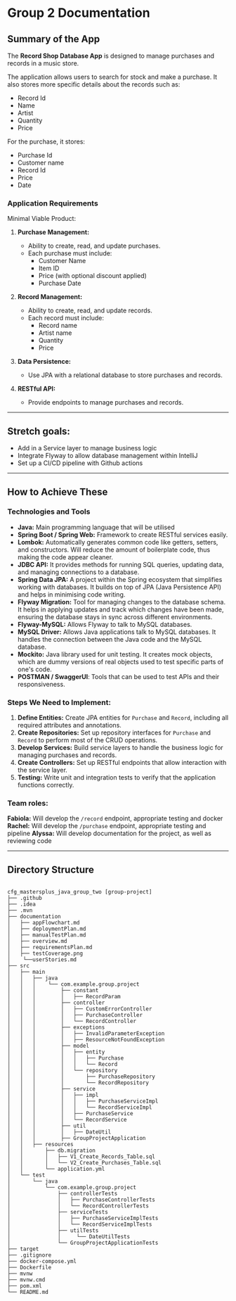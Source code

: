 # Group 2 Documentation

## Summary of the App

The **Record Shop Database App** is designed to manage purchases and records in a music store.

The application allows users to search for stock and make a purchase. It also stores more specific details about the records such as:
- Record Id
- Name
- Artist
- Quantity
- Price

For the purchase, it stores: 
- Purchase Id
- Customer name 
- Record Id 
- Price 
- Date 

### Application Requirements

Minimal Viable Product: 

1. **Purchase Management:**
   - Ability to create, read, and update purchases.
   - Each purchase must include:
     - Customer Name
     - Item ID
     - Price (with optional discount applied)
     - Purchase Date


2. **Record Management:**
   - Ability to create, read, and update records.
   - Each record must include:
     - Record name
     - Artist name
     - Quantity
     - Price


3. **Data Persistence:**
   - Use JPA with a relational database to store purchases and records.


4. **RESTful API:**
   - Provide endpoints to manage purchases and records.

---
## Stretch goals: 

- Add in a Service layer to manage business logic 
- Integrate Flyway to allow database management within IntelliJ
- Set up a CI/CD pipeline with Github actions

---

## How to Achieve These

### Technologies and Tools

- **Java:** Main programming language that will be utilised
- **Spring Boot / Spring Web:** Framework to create RESTful services easily.
- **Lombok:** Automatically generates common code like getters, setters, and constructors. Will reduce the amount of boilerplate code, thus making the code appear cleaner.
- **JDBC API:** It provides methods for running SQL queries, updating data, and managing connections to a database.
- **Spring Data JPA:** A project within the Spring ecosystem that simplifies working with databases. It builds on top of JPA (Java Persistence API) and helps in minimising code writing.
- **Flyway Migration:** Tool for managing changes to the database schema. It helps in applying updates and track which changes have been made, ensuring the database stays in sync across different environments.
- **Flyway-MySQL:** Allows Flyway to talk to MySQL databases. 
- **MySQL Driver:** Allows Java applications talk to MySQL databases. It handles the connection between the Java code and the MySQL database.
- **Mockito:** Java library used for unit testing.  It creates mock objects, which are dummy versions of real objects used to test specific parts of one's code.
- **POSTMAN / SwaggerUI**: Tools that can be used to test APIs and their responsiveness.

### Steps We Need to Implement:

1. **Define Entities:** Create JPA entities for `Purchase` and `Record`, including all required attributes and annotations.
2. **Create Repositories:** Set up repository interfaces for `Purchase` and `Record` to perform most of the CRUD operations.
3. **Develop Services:** Build service layers to handle the business logic for managing purchases and records.
4. **Create Controllers:** Set up RESTful endpoints that allow interaction with the service layer.
5. **Testing:** Write unit and integration tests to verify that the application functions correctly.

### Team roles: 

**Fabiola:** Will develop the `/record` endpoint, appropriate testing and docker 
**Rachel:** Will develop the `/purchase` endpoint, appropriate testing and pipeline 
**Alyssa:** Will develop documentation for the project, as well as reviewing code 

---

## Directory Structure

```

cfg_mastersplus_java_group_two [group-project]
├── .github
├── .idea
├── .mvn
├── documentation
│   ├── appFlowchart.md
│   ├── deploymentPlan.md
│   ├── manualTestPlan.md
│   ├── overview.md
│   ├── requirementsPlan.md
│   ├── testCoverage.png
│    └──userStories.md
├── src
│   ├── main
│   │   ├── java
│   │   │    └── com.example.group.project
│   │   │        ├── constant
│   │   │        │   ├── RecordParam
│   │   │        ├── controller
│   │   │        │   ├── CustomErrorController
│   │   │        │   ├── PurchaseController
│   │   │        │   └── RecordController
│   │   │        ├── exceptions
│   │   │        │   ├── InvalidParameterException
│   │   │        │   ├── ResourceNotFoundException
│   │   │        ├── model
│   │   │        │   ├── entity
│   │   │        │   │   ├── Purchase
│   │   │        │   │   └── Record
│   │   │        │   └── repository
│   │   │        │       ├── PurchaseRepository
│   │   │        │       └── RecordRepository
│   │   │        ├── service
│   │   │        │   ├── impl
│   │   │        │   │   ├── PurchaseServiceImpl
│   │   │        │   │   └── RecordServiceImpl
│   │   │        │   ├── PurchaseService
│   │   │        │   └── RecordService
│   │   │        ├── util
│   │   │        │   ├── DateUtil
│   │   │        ├── GroupProjectApplication
│   │   ├── resources
│   │       ├── db.migration
│   │       │   ├── V1_Create_Records_Table.sql
│   │       │   └── V2_Create_Purchases_Table.sql
│   │       └── application.yml
│   └── test
│       └── java
│           └── com.example.group.project
│               ├── controllerTests
│               │   ├── PurchaseControllerTests
│               │   └── RecordControllerTests
│               ├── serviceTests
│               │   ├── PurchaseServiceImplTests
│               │   └── RecordServiceImplTests
│               ├── utilTests
│               │     └── DateUtilTests
│               └── GroupProjectApplicationTests
├── target
├── .gitignore
├── docker-compose.yml
├── Dockerfile
├── mvnw
├── mvnw.cmd
├── pom.xml
└── README.md


```
